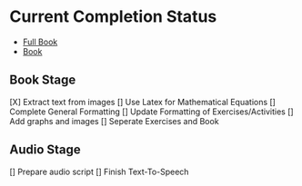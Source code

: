# Current Completion Status

- [Full Book](./full_book.md)
- [Book](./book.md)

## Book Stage
[X] Extract text from images
[] Use Latex for Mathematical Equations
[] Complete General Formatting
[] Update Formatting of Exercises/Activities
[] Add graphs and images
[] Seperate Exercises and Book

## Audio Stage
[] Prepare audio script
[] Finish Text-To-Speech